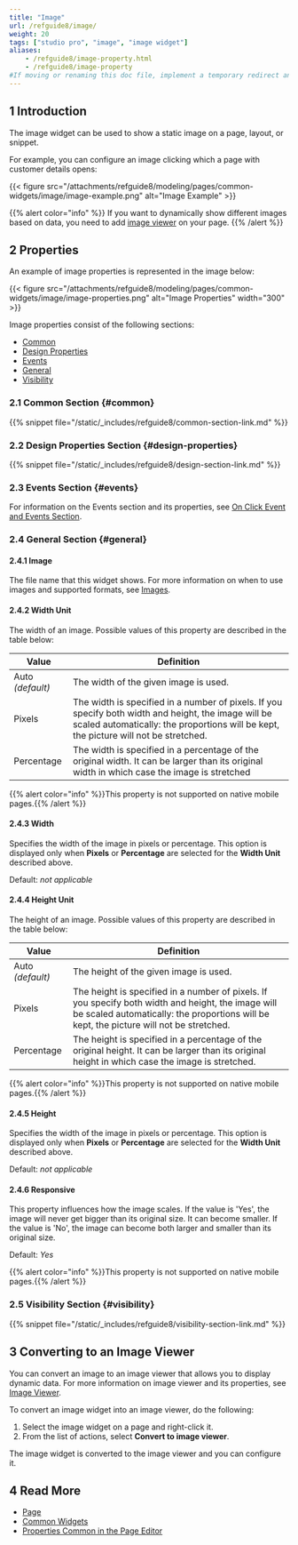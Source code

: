 ```yaml
---
title: "Image"
url: /refguide8/image/
weight: 20
tags: ["studio pro", "image", "image widget"]
aliases:
    - /refguide8/image-property.html
    - /refguide8/image-property
#If moving or renaming this doc file, implement a temporary redirect and let the respective team know they should update the URL in the product. See Mapping to Products for more details.
---
```


## 1 Introduction

The image widget can be used to show a static image on a page, layout, or snippet.

For example, you can configure an image clicking which a page with customer details opens:

{{< figure src="/attachments/refguide8/modeling/pages/common-widgets/image/image-example.png" alt="Image Example" >}}

{{% alert color="info" %}}
If you want to dynamically show different images based on data, you need to add [image viewer](/refguide8/image-viewer/) on your page.
{{% /alert %}}

## 2 Properties

An example of image properties is represented in the image below:

{{< figure src="/attachments/refguide8/modeling/pages/common-widgets/image/image-properties.png" alt="Image Properties"   width="300"  >}}

Image properties consist of the following sections:

* [Common](#common)
* [Design Properties](#design-properties)
* [Events](/refguide8/events/)
* [General](#general)
* [Visibility](#visibility)

### 2.1 Common Section {#common}

{{% snippet file="/static/_includes/refguide8/common-section-link.md" %}}

### 2.2 Design Properties Section {#design-properties}

{{% snippet file="/static/_includes/refguide8/design-section-link.md" %}} 

### 2.3 Events Section {#events}

For information on the Events section and its properties, see [On Click Event and Events Section](/refguide8/on-click-event/). 

### 2.4 General Section {#general}

#### 2.4.1 Image

The file name that this widget shows. For more information on when to use images and supported formats, see [Images](/refguide8/images/).

#### 2.4.2 Width Unit

The width of an image. Possible values of this property are described in the table below:

| Value      | Definition                                                   |
| ---------- | ------------------------------------------------------------ |
| Auto  *(default)*       | The width of the given image is used.                        |
| Pixels     | The width is specified in a number of pixels. If you specify both width and height, the image will be scaled automatically: the proportions will be kept, the picture will not be stretched. |
| Percentage | The width is specified in a percentage of the original width. It can be larger than its original width in which case the image is stretched |

{{% alert color="info" %}}This property is not supported on native mobile pages.{{% /alert %}}

#### 2.4.3 Width

Specifies the width of the image in pixels or percentage. This option is displayed only when **Pixels** or **Percentage** are selected for the **Width Unit** described above. 

Default: *not applicable*

#### 2.4.4 Height Unit

The height of an image. Possible values of this property are described in the table below: 

| Value      | Definition                                                   |
| ---------- | ------------------------------------------------------------ |
| Auto  *(default)*       | The height of the given image is used.                       |
| Pixels     | The height is specified in a number of pixels. If you specify both width and height, the image will be scaled automatically: the proportions will be kept, the picture will not be stretched. |
| Percentage | The height is specified in a percentage of the original height. It can be larger than its original height in which case the image is stretched. |

{{% alert color="info" %}}This property is not supported on native mobile pages.{{% /alert %}}

#### 2.4.5 Height

Specifies the width of the image in pixels or percentage. This option is displayed only when **Pixels** or **Percentage** are selected for the **Width Unit** described above. 

Default: *not applicable*

#### 2.4.6 Responsive

This property influences how the image scales. If the value is 'Yes', the image will never get bigger than its original size. It can become smaller. If the value is 'No', the image can become both larger and smaller than its original size.

Default: *Yes*

{{% alert color="info" %}}This property is not supported on native mobile pages.{{% /alert %}}

### 2.5 Visibility Section {#visibility}

{{% snippet file="/static/_includes/refguide8/visibility-section-link.md" %}}

## 3 Converting to an Image Viewer

You can convert an image to an image viewer that allows you to display dynamic data. For more information on image viewer and its properties, see [Image Viewer](/refguide8/image-viewer/). 

To convert an image widget into an image viewer, do the following:

1. Select the image widget on a page and right-click it.
2. From the list of actions, select **Convert to image viewer**. 

The image widget is converted to the image viewer and you can configure it. 

## 4 Read More

* [Page](/refguide8/page/)
* [Common Widgets](/refguide8/common-widgets/)
* [Properties Common in the Page Editor](/refguide8/common-widget-properties/)
